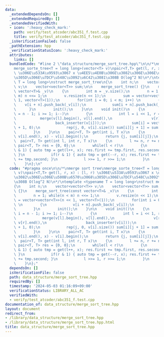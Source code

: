 ```yaml
---
data:
  _extendedDependsOn: []
  _extendedRequiredBy: []
  _extendedVerifiedWith:
  - icon: ':heavy_check_mark:'
    path: verify/test_atcoder/abc351_f.test.cpp
    title: verify/test_atcoder/abc351_f.test.cpp
  _isVerificationFailed: false
  _pathExtension: hpp
  _verificationStatusIcon: ':heavy_check_mark:'
  attributes:
    links: []
  bundledCode: "#line 2 \"data_structure/merge_sort_tree.hpp\"\n\n/*\nmerge sort tree\n\
    merge_sorte_tree<T = long long>(vector<T> v)\npair<T,T> get(l, r, x) : [l, r)\
    \ \u306E\u533A\u9593\u3067 x \u4EE5\u4E0B\u306E\u3082\u306E\u306E\u500B\u6570\u3068\
    \u305D\u306E\u7DCF\u548C\u3092\u6C42\u3081\u308B O(log^2 N)\n*/\ntemplate <typename\
    \ T = long long>\nstruct merge_sort_tree\n{\n    int n;\n    vector<vector<T>>\
    \ v;\n    vector<vector<T>> sum;\n\n    merge_sort_tree() {}\n    merge_sort_tree(const\
    \ vector<T>& _v)\n    {\n        int m = _v.size();\n        n = 1; while(n <\
    \ m) n <<= 1;\n        v.resize(n << 1);\n        sum = vector<vector<T>>(n <<\
    \ 1, vector<T>(1));\n        for(int i = 0; i < m; i++) \n        {\n        \
    \    v[i + n].push_back(_v[i]);\n            sum[i + n].push_back(_v[i]);\n  \
    \      }\n        init();\n    }\n\n    void init()\n    {\n        for(int i\
    \ = n - 1; i >= 1; i--)\n        {\n            int l = i << 1, r = l | 1;\n \
    \           merge(v[l].begin(), v[l].end(),\n                  v[r].begin(), v[r].end(),\n\
    \                  back_inserter(v[i]));\n            sum[i] = vector<T>(v[i].size()\
    \ + 1, 0);\n            rep(j, 0, v[i].size()) sum[i][j + 1] = sum[i][j] + v[i][j];\n\
    \        }\n    }\n\n    pair<T, T> get(int i, T x)\n    {\n        int j = upper_bound(v[i].begin(),\
    \ v[i].end(), x) - v[i].begin();\n        return {j, sum[i][j]};\n    }\n\n  \
    \  pair<T, T> get(int l, int r, T x)\n    {\n        l += n, r += n;\n       \
    \ pair<T, T> res = {0, 0};\n        while(l < r)\n        {\n            if(l\
    \ & 1) { auto tmp = get(l++, x); res.first += tmp.first, res.second += tmp.second;\
    \ }\n            if(r & 1) { auto tmp = get(--r, x); res.first += tmp.first, res.second\
    \ += tmp.second; }\n            l >>= 1, r >>= 1;\n        }\n        return res;\n\
    \    }\n};\n"
  code: "#pragma once\n\n/*\nmerge sort tree\nmerge_sorte_tree<T = long long>(vector<T>\
    \ v)\npair<T,T> get(l, r, x) : [l, r) \u306E\u533A\u9593\u3067 x \u4EE5\u4E0B\u306E\
    \u3082\u306E\u306E\u500B\u6570\u3068\u305D\u306E\u7DCF\u548C\u3092\u6C42\u3081\
    \u308B O(log^2 N)\n*/\ntemplate <typename T = long long>\nstruct merge_sort_tree\n\
    {\n    int n;\n    vector<vector<T>> v;\n    vector<vector<T>> sum;\n\n    merge_sort_tree()\
    \ {}\n    merge_sort_tree(const vector<T>& _v)\n    {\n        int m = _v.size();\n\
    \        n = 1; while(n < m) n <<= 1;\n        v.resize(n << 1);\n        sum\
    \ = vector<vector<T>>(n << 1, vector<T>(1));\n        for(int i = 0; i < m; i++)\
    \ \n        {\n            v[i + n].push_back(_v[i]);\n            sum[i + n].push_back(_v[i]);\n\
    \        }\n        init();\n    }\n\n    void init()\n    {\n        for(int\
    \ i = n - 1; i >= 1; i--)\n        {\n            int l = i << 1, r = l | 1;\n\
    \            merge(v[l].begin(), v[l].end(),\n                  v[r].begin(),\
    \ v[r].end(),\n                  back_inserter(v[i]));\n            sum[i] = vector<T>(v[i].size()\
    \ + 1, 0);\n            rep(j, 0, v[i].size()) sum[i][j + 1] = sum[i][j] + v[i][j];\n\
    \        }\n    }\n\n    pair<T, T> get(int i, T x)\n    {\n        int j = upper_bound(v[i].begin(),\
    \ v[i].end(), x) - v[i].begin();\n        return {j, sum[i][j]};\n    }\n\n  \
    \  pair<T, T> get(int l, int r, T x)\n    {\n        l += n, r += n;\n       \
    \ pair<T, T> res = {0, 0};\n        while(l < r)\n        {\n            if(l\
    \ & 1) { auto tmp = get(l++, x); res.first += tmp.first, res.second += tmp.second;\
    \ }\n            if(r & 1) { auto tmp = get(--r, x); res.first += tmp.first, res.second\
    \ += tmp.second; }\n            l >>= 1, r >>= 1;\n        }\n        return res;\n\
    \    }\n};"
  dependsOn: []
  isVerificationFile: false
  path: data_structure/merge_sort_tree.hpp
  requiredBy: []
  timestamp: '2024-05-03 01:16:09+09:00'
  verificationStatus: LIBRARY_ALL_AC
  verifiedWith:
  - verify/test_atcoder/abc351_f.test.cpp
documentation_of: data_structure/merge_sort_tree.hpp
layout: document
redirect_from:
- /library/data_structure/merge_sort_tree.hpp
- /library/data_structure/merge_sort_tree.hpp.html
title: data_structure/merge_sort_tree.hpp
---
```

